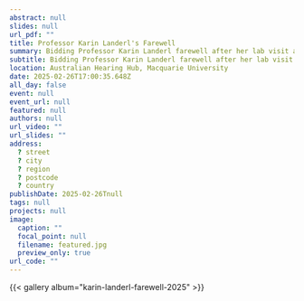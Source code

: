 ```yaml
---
abstract: null
slides: null
url_pdf: ""
title: Professor Karin Landerl's Farewell
summary: Bidding Professor Karin Landerl farewell after her lab visit at Macquarie University.
subtitle: Bidding Professor Karin Landerl farewell after her lab visit at Macquarie University.
location: Australian Hearing Hub, Macquarie University
date: 2025-02-26T17:00:35.648Z
all_day: false
event: null
event_url: null
featured: null
authors: null
url_video: ""
url_slides: ""
address:
  ? street
  ? city
  ? region
  ? postcode
  ? country
publishDate: 2025-02-26Tnull
tags: null
projects: null
image:
  caption: ""
  focal_point: null
  filename: featured.jpg
  preview_only: true
url_code: ""
---
```


{{< gallery album="karin-landerl-farewell-2025" >}}
